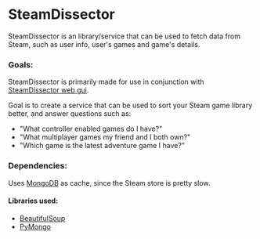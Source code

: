# SteamDissector

SteamDissector is an library/service that can be used to fetch data from Steam, such as user info, user's games and game's details.

### Goals:

SteamDissector is primarily made for use in conjunction with [SteamDissector web gui](https://github.com/zemm/steam-dissector-gui).

Goal is to create a service that can be used to sort your Steam game library better, and answer questions such as:
* "What controller enabled games do I have?"
* "What multiplayer games my friend and I both own?"
* "Which game is the latest adventure game I have?"

### Dependencies:

Uses [MongoDB](http://www.mongodb.org/) as cache, since the Steam store is pretty slow.

#### Libraries used:
* [BeautifulSoup](http://www.crummy.com/software/BeautifulSoup/)
* [PyMongo](https://github.com/mongodb/mongo-python-driver/)
